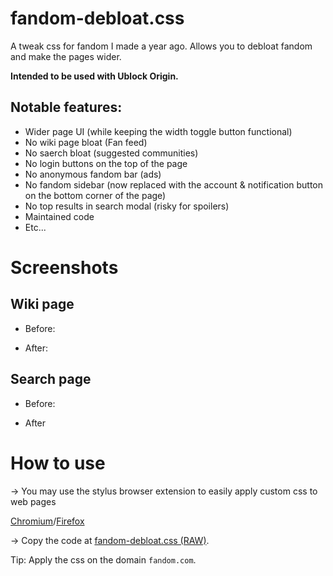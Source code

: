 # fandom-debloat.css
A tweak css for fandom I made a year ago. Allows you to debloat fandom and make the pages wider.

**Intended to be used with Ublock Origin.**

## Notable features:

* Wider page UI (while keeping the width toggle button functional)
* No wiki page bloat (Fan feed)
* No saerch bloat (suggested communities)
* No login buttons on the top of the page
* No anonymous fandom bar (ads)
* No fandom sidebar (now replaced with the account & notification button on the bottom corner of the page)
* No top results in search modal (risky for spoilers)
* Maintained code
* Etc...

# Screenshots

## Wiki page
* Before:

* After:

## Search page
* Before:

* After

# How to use

-> You may use the stylus browser extension to easily apply custom css to web pages

[Chromium](https://chromewebstore.google.com/detail/stylus/clngdbkpkpeebahjckkjfobafhncgmne)/[Firefox](https://addons.mozilla.org/en-US/firefox/addon/styl-us/)

-> Copy the code at [fandom-debloat.css (RAW)](https://raw.githubusercontent.com/Poki-Pancake/fandom-debloat.css/main/fandom-debloat.css).

Tip: Apply the css on the domain `fandom.com`.
